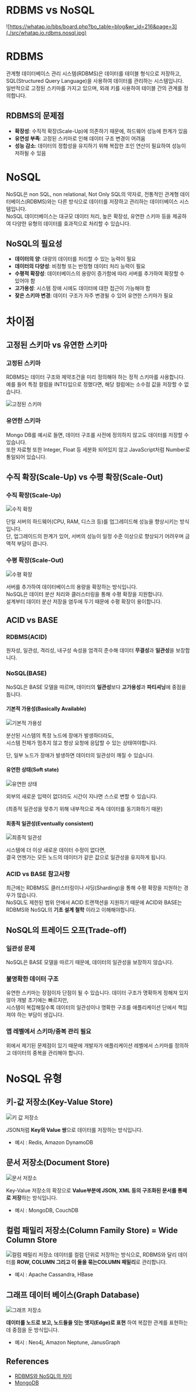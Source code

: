 # RDBMS vs NoSQL
![https://whatap.io/bbs/board.php?bo_table=blog&wr_id=216&page=3](./src/whatap.io.rdbms.nosql.jpg)

# RDBMS
관계형 데이터베이스 관리 시스템(RDBMS)은 데이터를 테이블 형식으로 저장하고, SQL(Structured Query Language)을 사용하여 데이터를 관리하는 시스템입니다. <br />
일반적으로 고정된 스키마를 가지고 있으며, 외래 키를 사용하여 테이블 간의 관계를 정의합니다.

## RDBMS의 문제점
- **확장성**: 수직적 확장(Scale-Up)에 의존하기 때문에, 하드웨어 성능에 한계가 있음
- **유연성 부족**: 고정된 스키마로 인해 데이터 구조 변경이 어려움
- **성능 감소**: 데이터의 정합성을 유지하기 위해 복잡한 조인 연산이 필요하여 성능이 저하될 수 있음

# NoSQL
NoSQL은 non SQL, non relational, Not Only SQL의 약자로, 전통적인 관계형 데이터베이스(RDBMS)와는 다른 방식으로 데이터를 저장하고 관리하는 데이터베이스 시스템입니다.<br />
NoSQL 데이터베이스는 대규모 데이터 처리, 높은 확장성, 유연한 스키마 등을 제공하여 다양한 유형의 데이터를 효과적으로 처리할 수 있습니다.

## NoSQL의 필요성
- **데이터의 양**: 대량의 데이터를 처리할 수 있는 능력이 필요
- **데이터의 다양성**: 비정형 또는 반정형 데이터 처리 능력이 필요
- **수평적 확장성**: 데이터베이스의 용량이 증가함에 따라 서버를 추가하여 확장할 수 있어야 함
- **고가용성**: 시스템 장애 시에도 데이터에 대한 접근이 가능해야 함
- **잦은 스키마 변경**: 데이터 구조가 자주 변경될 수 있어 유연한 스키마가 필요

# 차이점
## 고정된 스키마 vs 유연한 스키마
### 고정된 스키마
RDBMS는 데이터 구조와 제약조건을 미리 정의해야 하는 정적 스키마를 사용합니다.
예를 들어 특정 컬럼을 INT타입으로 정했다면, 해당 컬럼에는 소수점 값을 저장할 수 없습니다.

![고정된 스키마](./src/RDBMS_Type.png)

### 유연한 스키마
Mongo DB를 예시로 들면, 데이터 구조를 사전에 정의하지 않고도 데이터를 저장할 수 있습니다.<br />
또한 자료형 또한 Integer, Float 등 세분화 되어있지 않고 JavaScript처럼 Number로 통일되어 있습니다.

## 수직 확장(Scale-Up) vs 수평 확장(Scale-Out)
### 수직 확장(Scale-Up)
![수직 확장](./src/ScaleUp.png)


단일 서버의 하드웨어(CPU, RAM, 디스크 등)를 업그레이드해 성능을 향상시키는 방식입니다.<br />
단, 업그레이드의 한계가 있어, 서버의 성능이 일정 수준 이상으로 향상되기 어려우며 금액적 부담이 큽니다.<br />

### 수평 확장(Scale-Out)
![수평 확장](./src/ScaleOut.png)

서버를 추가하여 데이터베이스의 용량을 확장하는 방식입니다.<br />
NoSQL은 데이터 분산 처리와 클러스터링을 통해 수평 확장을 지원합니다.<br />
설계부터 데이터 분산 저장을 염두에 두기 때문에 수평 확장이 용이합니다.

## ACID vs BASE
### RDBMS(ACID)
원자성, 일관성, 격리성, 내구성 속성을 엄격히 준수해 데이터 **무결성**과 **일관성**을 보장합니다.

### NoSQL(BASE)
NoSQL은 BASE 모델을 따르며, 데이터의 **일관성**보다 **고가용성**과 **파티셔닝**에 중점을 둡니다.

#### 기본적 가용성(Basically Available)
![기본적 가용성](./src/BasicallyAvailable.png)

분산된 시스템의 특정 노드에 장애가 발생하더라도,<br /> 
시스템 전체가 멈추지 않고 항상 요청에 응답할 수 있는 상태여야합니다.

단, 일부 노드가 장애가 발생하면 데이터의 일관성이 깨질 수 있습니다.

#### 유연한 상태(Soft state)
![유연한 상태](./src/SoftState.png)

외부의 새로운 입력이 없더라도 시간이 지나면 스스로 변할 수 있습니다.

(최종적 일관성을 맞추기 위해 내부적으로 계속 데이터를 동기화하기 때문)

#### 최종적 일관성(Eventually consistent)
![최종적 일관성](./src/EventuallyConsistency.png)

시스템에 더 이상 새로운 데이터 수정이 없다면,<br />
결국 언젠가는 모든 노드의 데이터가 같은 값으로 일관성을 유지하게 됩니다.

### ACID vs BASE 참고사항
최근에는 RDBMS도 클러스터링이나 샤딩(Sharding)을 통해 수평 확장을 지원하는 경우가 많습니다.<br />
NoSQL도 제한된 범위 안에서 ACID 트랜잭션을 지원하기 때문에 ACID와 BASE는 RDBMS와 NoSQL의 **기초 설계 철학** 이라고 이해해야합니다.

## NoSQL의 트레이드 오프(Trade-off)
### 일관성 문제
NoSQL은 BASE 모델을 따르기 때문에, 데이터의 일관성을 보장하지 않습니다.

### 불명확한 데이터 구조
유연한 스키마는 장점이자 단점이 될 수 있습니다. 데이터 구조가 명확하게 정해져 있지 않아 개발 초기에는 빠르지만, <br />
시스템이 복잡해질수록 데이터의 일관성이나 명확한 구조를 애플리케이션 단에서 책임져야 하는 부담이 생깁니다.

### 앱 레벨에서 스키마/중복 관리 필요
위에서 제기된 문제점이 있기 때문에 개발자가 애플리케이션 레벨에서 스키마를 정의하고 데이터의 중복을 관리해야 합니다.

# NoSQL 유형
## 키-값 저장소(Key-Value Store)
![키 값 저장소](./src/KeyValue.png)

JSON처럼 **Key와 Value 쌍**으로 데이터를 저장하는 방식입니다.
- 예시 : Redis, Amazon DynamoDB

## 문서 저장소(Document Store)
![문서 저장소](./src/Document.png)

Key-Value 저장소의 확장으로 **Value부분에 JSON, XML 등의 구조화된 문서를 통째로 저장**하는 방식입니다.
- 예시 : MongoDB, CouchDB

## 컬럼 패밀리 저장소(Column Family Store) = Wide Column Store
![컬럼 패밀리 저장소](./src/ColumnFamily.png)
데이터를 컬럼 단위로 저장하는 방식으로, RDBMS와 달리 데이터를 **ROW, COLUMN 그리고 이 둘을 묶는COLUMN 패밀리**로 관리합니다.
- 예시 : Apache Cassandra, HBase

## 그래프 데이터 베이스(Graph Database)
![그래프 저장소](./src/Graph.png)

**데이터를 노드로 보고, 노드들을 잇는 엣지(Edge)로 표현** 하여 복잡한 관계를 표현하는데 중점을 둔 방식입니다.
- 예시 : Neo4j, Amazon Neptune, JanusGraph

## References
- [RDBMS와 NoSQL의 차이](https://whatap.io/bbs/board.php?bo_table=blog&wr_id=216&page=3)
- [MongoDB](https://www.mongodb.com/ko-kr/resources/basics/databases/nosql-explained)
